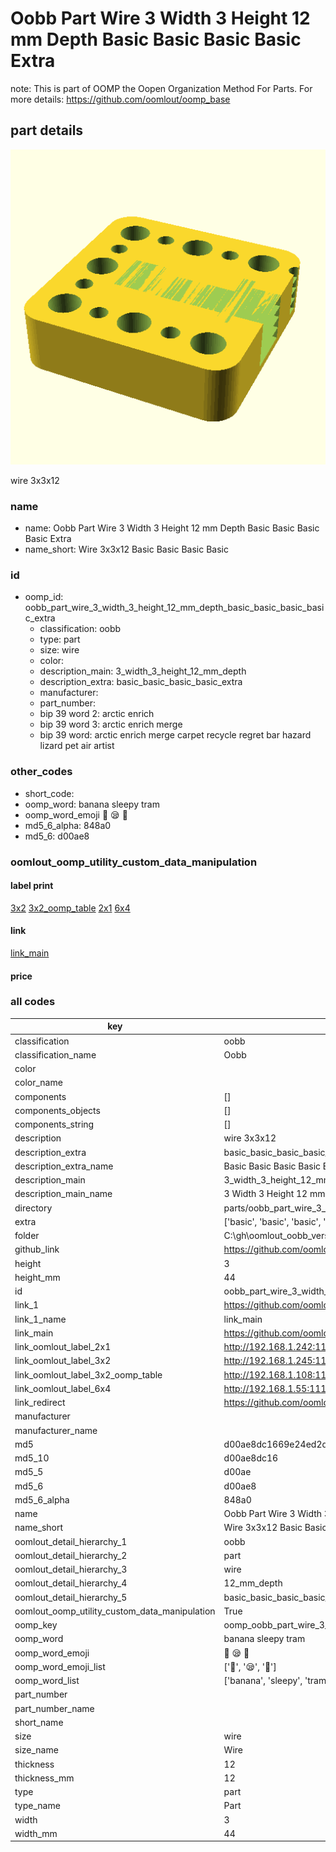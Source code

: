 # Oobb Part Wire 3 Width 3 Height 12 mm Depth Basic Basic Basic Basic Extra  

note: This is part of OOMP the Oopen Organization Method For Parts. For more details: https://github.com/oomlout/oomp_base

##  part details
  

[![](3dpr.png)](3dpr.png)

wire 3x3x12



### name
* name: Oobb Part Wire 3 Width 3 Height 12 mm Depth Basic Basic Basic Basic Extra
* name_short: Wire 3x3x12 Basic Basic Basic Basic
### id
* oomp_id: oobb_part_wire_3_width_3_height_12_mm_depth_basic_basic_basic_basic_extra
  * classification: oobb
  * type: part
  * size: wire
  * color: 
  * description_main: 3_width_3_height_12_mm_depth
  * description_extra: basic_basic_basic_basic_extra
  * manufacturer: 
  * part_number: 
  * bip 39 word 2: arctic enrich
  * bip 39 word 3: arctic enrich merge
  * bip 39 word: arctic enrich merge carpet recycle regret bar hazard lizard pet air artist

### other_codes
* short_code: 
* oomp_word: banana sleepy tram
* oomp_word_emoji :banana: :sleepy: :tram:
* md5_6_alpha: 848a0
* md5_6: d00ae8






### oomlout_oomp_utility_custom_data_manipulation
#### label print
[3x2](http://192.168.1.245:1112/?label=oomp%20848a0)
[3x2_oomp_table](http://192.168.1.108:1112/?label=oomp%20848a0)
[2x1](http://192.168.1.242:1112/?label=oomp%20848a0)
[6x4](http://192.168.1.55:1112/?label=oomp%20848a0)    

#### link

[link_main](https://github.com/oomlout/oomlout_oobb_version_4_generated_parts/tree/main/navigation_oomp/oobb/part/wire/3_width_3_height_12_mm_depth/basic_basic_basic_basic_extra/part)                              

#### price







### all codes 
| key | value |  
| --- | --- |  
| classification | oobb |  
| classification_name | Oobb |  
| color |  |  
| color_name |  |  
| components | [] |  
| components_objects | [] |  
| components_string | [] |  
| description | wire 3x3x12 |  
| description_extra | basic_basic_basic_basic_extra |  
| description_extra_name | Basic Basic Basic Basic Extra |  
| description_main | 3_width_3_height_12_mm_depth |  
| description_main_name | 3 Width 3 Height 12 mm Depth |  
| directory | parts/oobb_part_wire_3_width_3_height_12_mm_depth_basic_basic_basic_basic_extra |  
| extra | ['basic', 'basic', 'basic', 'basic'] |  
| folder | C:\gh\oomlout_oobb_version_4_generated_parts\parts\oobb_part_wire_3_width_3_height_12_mm_depth_basic_basic_basic_basic_extra |  
| github_link | https://github.com/oomlout/oomlout_oomp_part_src/tree/main/parts/oobb_part_wire_3_width_3_height_12_mm_depth_basic_basic_basic_basic_extra |  
| height | 3 |  
| height_mm | 44 |  
| id | oobb_part_wire_3_width_3_height_12_mm_depth_basic_basic_basic_basic_extra |  
| link_1 | https://github.com/oomlout/oomlout_oobb_version_4_generated_parts/tree/main/navigation_oomp/oobb/part/wire/3_width_3_height_12_mm_depth/basic_basic_basic_basic_extra/part |  
| link_1_name | link_main |  
| link_main | https://github.com/oomlout/oomlout_oobb_version_4_generated_parts/tree/main/navigation_oomp/oobb/part/wire/3_width_3_height_12_mm_depth/basic_basic_basic_basic_extra/part |  
| link_oomlout_label_2x1 | http://192.168.1.242:1112/?label=oomp%20848a0 |  
| link_oomlout_label_3x2 | http://192.168.1.245:1112/?label=oomp%20848a0 |  
| link_oomlout_label_3x2_oomp_table | http://192.168.1.108:1112/?label=oomp%20848a0 |  
| link_oomlout_label_6x4 | http://192.168.1.55:1112/?label=oomp%20848a0 |  
| link_redirect | https://github.com/oomlout/oomlout_oobb_version_4_generated_parts/tree/main/parts/oobb_wire_03_03_12_ex_basic_basic_basic_basic |  
| manufacturer |  |  
| manufacturer_name |  |  
| md5 | d00ae8dc1669e24ed2d9f22d16d2c059 |  
| md5_10 | d00ae8dc16 |  
| md5_5 | d00ae |  
| md5_6 | d00ae8 |  
| md5_6_alpha | 848a0 |  
| name | Oobb Part Wire 3 Width 3 Height 12 mm Depth Basic Basic Basic Basic Extra |  
| name_short | Wire 3x3x12 Basic Basic Basic Basic |  
| oomlout_detail_hierarchy_1 | oobb |  
| oomlout_detail_hierarchy_2 | part |  
| oomlout_detail_hierarchy_3 | wire |  
| oomlout_detail_hierarchy_4 | 12_mm_depth |  
| oomlout_detail_hierarchy_5 | basic_basic_basic_basic_extra |  
| oomlout_oomp_utility_custom_data_manipulation | True |  
| oomp_key | oomp_oobb_part_wire_3_width_3_height_12_mm_depth_basic_basic_basic_basic_extra |  
| oomp_word | banana sleepy tram |  
| oomp_word_emoji | :banana: :sleepy: :tram: |  
| oomp_word_emoji_list | [':banana:', ':sleepy:', ':tram:'] |  
| oomp_word_list | ['banana', 'sleepy', 'tram'] |  
| part_number |  |  
| part_number_name |  |  
| short_name |  |  
| size | wire |  
| size_name | Wire |  
| thickness | 12 |  
| thickness_mm | 12 |  
| type | part |  
| type_name | Part |  
| width | 3 |  
| width_mm | 44 |  

